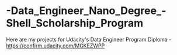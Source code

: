 # -Data_Engineer_Nano_Degree_-Shell_Scholarship_Program
Here are my projects for Udacity's Data Engineer Program
Diploma - https://confirm.udacity.com/MGKEZWPP

